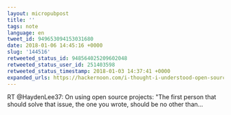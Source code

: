 ```yaml
---
layout: micropubpost
title: ''
tags: note
language: en
tweet_id: 949653094153031680
date: 2018-01-06 14:45:16 +0000
slug: '144516'
retweeted_status_id: 948564025209602048
retweeted_status_user_id: 251403598
retweeted_status_timestamp: 2018-01-03 14:37:41 +0000
expanded_urls: https://hackernoon.com/i-thought-i-understood-open-source-i-was-wrong-cf54999c097b
---
```

RT @HaydenLee37: On using open source projects: "The first person that should solve that issue, the one you wrote, should be no other than…
